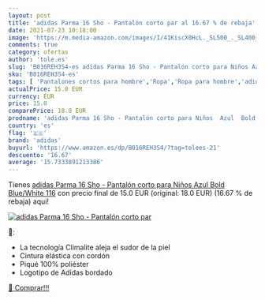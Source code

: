 ```yaml
---
layout: post
title: 'adidas Parma 16 Sho - Pantalón corto par al 16.67 % de rebaja'
date: 2021-07-23 10:18:00
image: 'https://m.media-amazon.com/images/I/41KiscX0HcL._SL500_._SL400_.jpg'
comments: true
category: ofertas
author: 'tole.es'
slug: 'B016REH3S4-es adidas Parma 16 Sho - Pantalón corto para Niños Azul Bold...'
sku: 'B016REH3S4-es'
tags: [ 'Pantalones cortos para hombre','Ropa','Ropa para hombre','adidas','pantalón', ]
actualPrice: 15.0 EUR
currency: EUR
price: 15.0
comparePrice: 18.0 EUR
prodname: 'adidas Parma 16 Sho - Pantalón corto para Niños  Azul  Bold Blue/White   116'
country: 'es'
flag: '🇪🇸'
brand: 'adidas'
buyurl: 'https://www.amazon.es/dp/B016REH3S4/?tag=tolees-21'
descuento: '16.67'
average: '15.7333891213386'
---
```


Tienes [adidas Parma 16 Sho - Pantalón corto para Niños  Azul  Bold Blue/White   116](https://www.amazon.es/dp/B016REH3S4/?tag=tolees-21) con precio final de  15.0 EUR (original: 18.0 EUR) (16.67 %  de rebaja) aqui!

[![adidas Parma 16 Sho - Pantalón corto par](https://m.media-amazon.com/images/I/41KiscX0HcL._SL500_._SL400_.jpg)](https://www.amazon.es/dp/B016REH3S4/?tag=tolees-21)

🔎:

- La tecnología Climalite aleja el sudor de la piel
- Cintura elástica con cordón
- Piqué 100% poliéster
- Logotipo de Adidas bordado

[🛒 Comprar!!!](https://www.amazon.es/dp/B016REH3S4/?tag=tolees-21)
